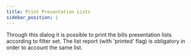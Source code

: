 ```yaml
---
title: Print Presentation Lists
sidebar_position: 1
---
```


Through this dialog it is possible to print the bills presentation lists according to filter set. The list report (with 'printed' flag) is obligatory in order to account the same list.






